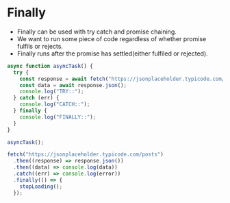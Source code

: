 # Finally

- Finally can be used with try catch and promise chaining.
- We want to run some piece of code regardless of whether promise fulfils or rejects.
- Finally runs after the promise has settled(either fulfiled or rejected).

``` javascript
async function asyncTask() {
  try {
    const response = await fetch("https://jsonplaceholder.typicode.com/posts");
    const data = await response.json();
    console.log("TRY::");
  } catch (err) {
    console.log("CATCH::");
  } finally {
    console.log("FINALLY::");
  }
}

asyncTask();
```

``` javascript
fetch("https://jsonplaceholder.typicode.com/posts")
  .then((response) => response.json())
  .then((data) => console.log(data))
  .catch((err) => console.log(error))
  .finally(() => {
    stopLoading();
  });

```
